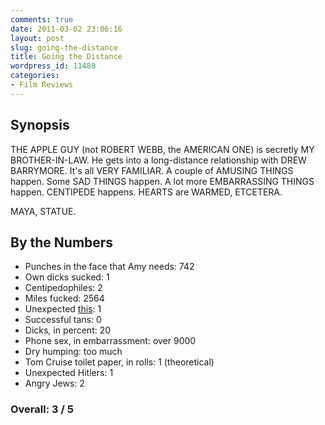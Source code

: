 ```yaml
---
comments: true
date: 2011-03-02 23:06:16
layout: post
slug: going-the-distance
title: Going the Distance
wordpress_id: 11488
categories:
- Film Reviews
---
```


## Synopsis

THE APPLE GUY (not ROBERT WEBB, the AMERICAN ONE) is secretly MY BROTHER-IN-LAW.  He gets into a long-distance relationship with DREW BARRYMORE.  It's all VERY FAMILIAR.  A couple of AMUSING THINGS happen.  Some SAD THINGS happen.  A lot more EMBARRASSING THINGS happen.  CENTIPEDE happens.  HEARTS are WARMED, ETCETERA.

MAYA, STATUE.

## By the Numbers

  * Punches in the face that Amy needs: 742
  * Own dicks sucked: 1
  * Centipedophiles: 2
  * Miles fucked: 2564
  * Unexpected [this](http://www.youtube.com/watch?v=FzRH3iTQPrk): 1
  * Successful tans: 0
  * Dicks, in percent: 20
  * Phone sex, in embarrassment: over 9000
  * Dry humping: too much
  * Tom Cruise toilet paper, in rolls: 1 (theoretical)
  * Unexpected Hitlers: 1
  * Angry Jews: 2

### Overall: 3 / 5

